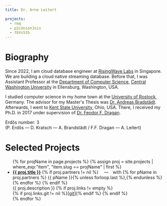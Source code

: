 ```yaml
---
title: Dr. Arne Leitert

projects:
  - rmq
  - p2cUnionJoin
  - tbVsStb
---
```


# Biography

Since 2022, I am cloud database engineer at [RisingWave Labs](https://www.risingwave-labs.com/) in Singapore.
We are building a cloud native streaming database.
Before that, I was Assistant Professor at the [Department of Computer Science](https://www.cwu.edu/computer-science/), [Central Washington University](https://www.cwu.edu/) in Ellensburg, Washington, USA.

I studied computer science in my home town at the [University of Rostock](https://www.informatik.uni-rostock.de/en/), Germany.
The advisor for my Master's Thesis was [Dr. Andreas Bradstädt](https://users.informatik.uni-rostock.de/~ab/).
Afterwards, I went to [Kent State University](https://www.kent.edu/), Ohio, USA.
There, I received my Ph.D. in 2017 under supervision of [Dr. Feodor F. Dragan](http://www.cs.kent.edu/~dragan/).

Erdős number: 3  
(P. Erdős — D. Kratsch — A. Brandstädt / F.F. Dragan — A. Leitert)


# Selected Projects


<ul id="selProjList">
{% for projName in page.projects %}
    {% assign proj = site.projects | where_exp:"item", "item.slug == projName" | first %}
    <li>
        <strong><a href="{{ proj.url }}">{{ proj.title }}</a></strong>
        {% if proj.partners != nil %}
            &emsp;&mdash;&emsp;with
            {% for pName in proj.partners %}
                {{ pName }}{% unless forloop.last %},{% endunless %}
            {% endfor %}
        {% endif %}
        <br>
        {{ proj.description }}
        {% if proj.links != empty %}
            <br>
            {% if proj.links.git != nil %}[<a href="{{ proj.links.git }}">git</a>]{% endif %}
        {% endif %}
    </li>
{% endfor %}
</ul>
